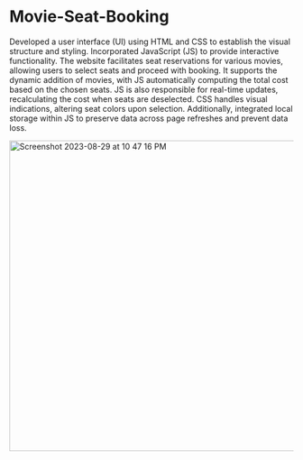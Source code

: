 # Movie-Seat-Booking
Developed a user interface (UI) using HTML and CSS to establish the visual structure and styling. 
Incorporated JavaScript (JS) to provide interactive functionality. 
The website facilitates seat reservations for various movies, allowing users to select seats and proceed with booking. 
It supports the dynamic addition of movies, with JS automatically computing the total cost based on the chosen seats. 
JS is also responsible for real-time updates, recalculating the cost when seats are deselected. CSS handles visual indications, altering seat colors upon selection. 
Additionally, integrated local storage within JS to preserve data across page refreshes and prevent data loss.


<img width="551" alt="Screenshot 2023-08-29 at 10 47 16 PM" src="https://github.com/hmellach/Movie-Seat-Booking/assets/64932392/c5e4741a-7674-4058-abd5-6d303343d30b">
